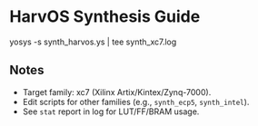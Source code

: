 # HarvOS Synthesis Guide

yosys -s synth_harvos.ys | tee synth_xc7.log

## Notes
- Target family: xc7 (Xilinx Artix/Kintex/Zynq-7000).
- Edit scripts for other families (e.g., `synth_ecp5`, `synth_intel`).
- See `stat` report in log for LUT/FF/BRAM usage.
